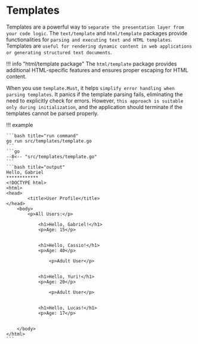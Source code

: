 # Templates

Templates are a powerful way to `separate the presentation layer from your code logic`. The `text/template` and `html/template` packages provide functionalities for `parsing and executing text and HTML templates`. Templates are `useful for rendering dynamic content in web applications or generating structured text documents`.

!!! info "html/template package"
    The `html/template` package provides additional HTML-specific features and ensures proper escaping for HTML content.

When you use `template.Must`, it helps `simplify error handling when parsing templates`. It panics if the template parsing fails, eliminating the need to explicitly check for errors. However, `this approach is suitable only during initialization`, and the application should terminate if the templates cannot be parsed properly.

!!! example

    ```bash title="run command"
    go run src/templates/template.go
    ```
    ```go
    --8<-- "src/templates/template.go"
    ```
    ```bash title="output"
    Hello, Gabriel
    ************
    <!DOCTYPE html>
    <html>
    <head>
            <title>User Profile</title>
    </head>
        <body>
            <p>All Users:</p>
            
                <h1>Hello, Gabriel!</h1>
                <p>Age: 15</p>
                
            
                <h1>Hello, Cassio!</h1>
                <p>Age: 40</p>
                
                    <p>Adult User</p>
                
            
                <h1>Hello, Yuri!</h1>
                <p>Age: 20</p>
                
                    <p>Adult User</p>
                
            
                <h1>Hello, Lucas!</h1>
                <p>Age: 17</p>
                
            
        </body>
    </html>
    ```
